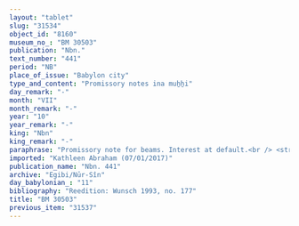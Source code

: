 ```yaml
---
layout: "tablet"
slug: "31534"
object_id: "8160"
museum_no_: "BM 30503"
publication: "Nbn."
text_number: "441"
period: "NB"
place_of_issue: "Babylon city"
type_and_content: "Promissory notes ina muẖẖi"
day_remark: "-"
month: "VII"
month_remark: "-"
year: "10"
year_remark: "-"
king: "Nbn"
king_remark: "-"
paraphrase: "Promissory note for beams. Interest at default.<br /> <strong>B</strong> owes 200 pairs of good-quality split logs (<em>gu&scaron;ūru tāpalu babban&ucirc;</em>) each 1 cubit long (cf. CAD T, 178), to <strong>A</strong>, to be delivered in Arahsamna (VIII) in the house of <strong>C</strong>. He will start paying the usual 20% interest if he fails to meet the deadline. The logs should be dry (<em>ablu</em>) and strong (<em>pitnu</em>). <strong>D</strong> acts as guarantor for the delivery. A short note at the end of the document clarifies that the logs are the ones that had been given (<em>nadānu</em>, G Stat.) to <strong>D</strong>. Names of 2 witnesses and the scribe: L&acirc;bā&scaron;i/Zēria//Nabāya.<br /> <br /> <strong>A</strong> = Nergal-rēṣūa, slave of Iddin-Marduk; <strong>B</strong> = Marduk-&scaron;umu-iddin/Kiribtu//Bēlāya; <strong>C</strong> = Bēl-ibni; <strong>D</strong> = Itti-Nab&ucirc;-balāṭu/Rēmūtu&nbsp;"
imported: "Kathleen Abraham (07/01/2017)"
publication_name: "Nbn. 441"
archive: "Egibi/Nūr-Sîn"
day_babylonian_: "11"
bibliography: "Reedition: Wunsch 1993, no. 177"
title: "BM 30503"
previous_item: "31537"
---
```

